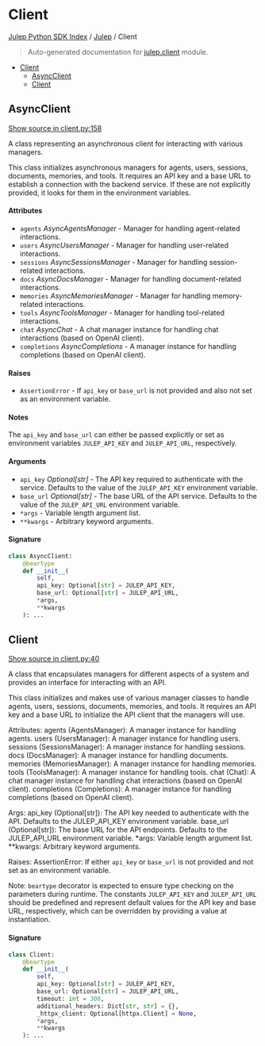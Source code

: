 # Client

[Julep Python SDK Index](../README.md#julep-python-sdk-index) / [Julep](./index.md#julep) / Client

> Auto-generated documentation for [julep.client](../../../../../julep/client.py) module.

- [Client](#client)
  - [AsyncClient](#asyncclient)
  - [Client](#client-1)

## AsyncClient

[Show source in client.py:158](../../../../../julep/client.py#L158)

A class representing an asynchronous client for interacting with various managers.

This class initializes asynchronous managers for agents, users, sessions, documents, memories,
and tools. It requires an API key and a base URL to establish a connection with the backend
service. If these are not explicitly provided, it looks for them in the environment variables.

#### Attributes

- `agents` *AsyncAgentsManager* - Manager for handling agent-related interactions.
- `users` *AsyncUsersManager* - Manager for handling user-related interactions.
- `sessions` *AsyncSessionsManager* - Manager for handling session-related interactions.
- `docs` *AsyncDocsManager* - Manager for handling document-related interactions.
- `memories` *AsyncMemoriesManager* - Manager for handling memory-related interactions.
- `tools` *AsyncToolsManager* - Manager for handling tool-related interactions.
- `chat` *AsyncChat* - A chat manager instance for handling chat interactions (based on OpenAI client).
- `completions` *AsyncCompletions* - A manager instance for handling completions (based on OpenAI client).

#### Raises

- `AssertionError` - If `api_key` or `base_url` is not provided and also not set as an
                environment variable.

#### Notes

The `api_key` and `base_url` can either be passed explicitly or set as environment
variables `JULEP_API_KEY` and `JULEP_API_URL`, respectively.

#### Arguments

- `api_key` *Optional[str]* - The API key required to authenticate with the service.
                         Defaults to the value of the `JULEP_API_KEY` environment variable.
- `base_url` *Optional[str]* - The base URL of the API service.
                          Defaults to the value of the `JULEP_API_URL` environment variable.
- `*args` - Variable length argument list.
- `**kwargs` - Arbitrary keyword arguments.

#### Signature

```python
class AsyncClient:
    @beartype
    def __init__(
        self,
        api_key: Optional[str] = JULEP_API_KEY,
        base_url: Optional[str] = JULEP_API_URL,
        *args,
        **kwargs
    ): ...
```



## Client

[Show source in client.py:40](../../../../../julep/client.py#L40)

A class that encapsulates managers for different aspects of a system and provides an interface for interacting with an API.

This class initializes and makes use of various manager classes to handle agents, users, sessions, documents, memories, and tools. It requires an API key and a base URL to initialize the API client that the managers will use.

Attributes:
    agents (AgentsManager): A manager instance for handling agents.
    users (UsersManager): A manager instance for handling users.
    sessions (SessionsManager): A manager instance for handling sessions.
    docs (DocsManager): A manager instance for handling documents.
    memories (MemoriesManager): A manager instance for handling memories.
    tools (ToolsManager): A manager instance for handling tools.
    chat (Chat): A chat manager instance for handling chat interactions (based on OpenAI client).
    completions (Completions): A manager instance for handling completions (based on OpenAI client).

Args:
    api_key (Optional[str]): The API key needed to authenticate with the API. Defaults to the JULEP_API_KEY environment variable.
    base_url (Optional[str]): The base URL for the API endpoints. Defaults to the JULEP_API_URL environment variable.
    *args: Variable length argument list.
    **kwargs: Arbitrary keyword arguments.

Raises:
    AssertionError: If either `api_key` or `base_url` is not provided and not set as an environment variable.

Note:
    `beartype` decorator is expected to ensure type checking on the parameters during runtime. The constants `JULEP_API_KEY` and `JULEP_API_URL` should be predefined and represent default values for the API key and base URL, respectively, which can be overridden by providing a value at instantiation.

#### Signature

```python
class Client:
    @beartype
    def __init__(
        self,
        api_key: Optional[str] = JULEP_API_KEY,
        base_url: Optional[str] = JULEP_API_URL,
        timeout: int = 300,
        additional_headers: Dict[str, str] = {},
        _httpx_client: Optional[httpx.Client] = None,
        *args,
        **kwargs
    ): ...
```